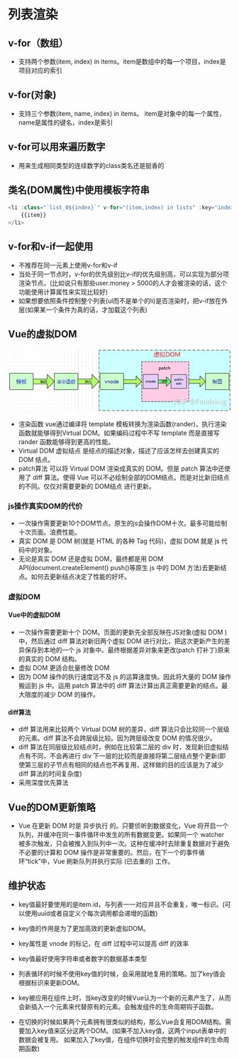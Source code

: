 <!--
 * @Author: xujie 1607526161@qq.com
 * @Date: 2022-04-22 13:11:00
 * @LastEditors: xujie 1607526161@qq.com
 * @FilePath: \HTML-CSS-Javascript-\Vue框架\vue的教程\列表渲染.md
 * @Description: 
-->
# 列表渲染

## v-for（数组）

* 支持两个参数(item, index) in items。item是数组中的每一个项目，index是项目对应的索引

## v-for(对象)

* 支持三个参数(item, name, index) in items。 item是对象中的每一个属性，name是属性的键名，index是索引

## v-for可以用来遍历数字

* 用来生成相同类型的连续数字的class类名还是挺香的

## 类名(DOM属性)中使用模板字符串

```js
<li :class="`list_0${index}`" v-for="(item,index) in lists" :key="index">
    {{item}}
</li>
```

## v-for和v-if一起使用

* 不推荐在同一元素上使用v-for和v-if
* 当处于同一节点时，v-for的优先级别比v-if的优先级别高，可以实现为部分项渲染节点。(比如说只有那些user.money > 5000的人才会被渲染的话，这个功能使用计算属性来实现比较好)
* 如果想要依照条件控制整个列表(ul而不是单个的li)是否渲染时，把v-if放在外层(如果某一个条件为真的话，才加载这个列表)

## Vue的虚拟DOM

![vue的虚拟DOM](./../img/virDOM.jpg "Vue的虚拟DOM图")

* 渲染函数 vue通过编译将 template 模板转换为渲染函数(rander)，执行渲染函数就能够得到Virtual DOM。如果编码过程中不写 template 而是直接写 rander 函数能够得到更高的性能。
* Virtual DOM 虚拟结点  是结点的描述对象，描述了应该怎样去创建真实的 DOM 结点。
* patch算法  可以将 Virtual DOM 渲染成真实的 DOM。但是 patch 算法中还使用了 diff 算法。使得 Vue 可以不必绘制全部的DOM结点。而是对比新旧结点的不同。仅仅对需要更新的 DOM结点 进行更新。

### js操作真实DOM的代价

* 一次操作需要更新10个DOM节点。原生的js会操作DOM十次。最多可能绘制十次页面。浪费性能。
* 真实 DOM 是 DOM 树(就是 HTML 的各种 Tag 代码)，虚拟 DOM 就是 js 代码中的对象。
* 无论是真实 DOM 还是虚拟 DOM，最终都是用 DOM API(document.createElement() push()等原生 js 中的 DOM 方法)去更新结点。如何去更新结点决定了性能的好坏。

### 虚拟DOM

#### Vue中的虚拟DOM

* 一次操作需要更新十个 DOM。页面的更新先全部反映在JS对象(虚拟 DOM )中，然后通过 diff 算法对新旧两个虚拟 DOM 进行对比，把这次更新产生的差异保存到本地的一个 js 对象中。最终根据差异对象来更改(patch 打补丁)原来的真实的 DOM 结构。
* 虚拟 DOM 更适合批量修改 DOM
* 因为 DOM 操作的执行速度远不及 js 的运算速度快。因此将大量的 DOM 操作搬运到 js 中。运用 patch 算法中的 diff 算法计算出真正需要更新的结点。最大限度的减少 DOM 的操作。

#### diff算法

* diff 算法用来比较两个 Virtual DOM 树的差异，diff 算法只会比较同一个层级的元素。diff 算法不会跨层级比较。因为跨层级改变 DOM 的情况很少。
* diff 算法在同层级比较结点时，例如在比较第二层的 div 时，发现新旧虚拟结点有不同，不会再进行 div 下一层的比较而是直接将第二层结点整个更新(即使第三层的子节点有相同的结点也不再复用，这样做的目的应该是为了减少 diff 算法的时间复杂度)
* 采用深度优先算法

## Vue的DOM更新策略

* Vue 在更新 DOM 时是 异步执行 的。只要侦听到数据变化，Vue 将开启一个队列，并缓冲在同一事件循环中发生的所有数据变更。如果同一个 watcher 被多次触发，只会被推入到队列中一次。这种在缓冲时去除重复数据对于避免不必要的计算和 DOM 操作是非常重要的。然后，在下一个的事件循环“tick”中，Vue 刷新队列并执行实际 (已去重的) 工作。

## 维护状态

* key值最好要使用的是item.id，与列表一一对应并且不会重复，唯一标识。(可以使用uuid或者自定义个每次调用都会递增的函数)

* key值的作用是为了更加高效的更新虚拟DOM。
* key属性是 vnode 的标记，在 diff 过程中可以提高 diff 的效率
* key值最好使用字符串或者数字的数据基本类型
* 列表循环的时候不使用key值的时候，会采用就地复用的策略。加了key值会根据标识来更新DOM。

* key被应用在组件上时，当key改变的时候Vue认为一个新的元素产生了，从而会新插入一个元素来代替原有的元素。会触发组件的生命周期钩子函数。
* 在切换的时候如果两个元素拥有很类似的结构，那么Vue会复用DOM结构。需要加入key值来区分这两个DOM。(如果不加入key值，这两个input表单中的数据会被复用。 如果加入了key值，在组件切换时会完整的触发组件的生命周期函数)
